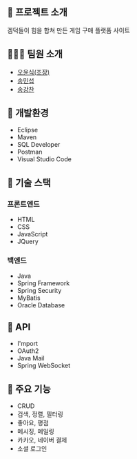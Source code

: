 ## 🕺 프로젝트 소개
겜덕들이 힘을 합쳐 만든 게임 구매 플랫폼 사이트

## 👨‍👨‍👦 팀원 소개
<ul>
  <li><a href="https://github.com/5yunsk">오윤식(조장)</a></li>
  <li><a href="https://github.com/Songminseob">송민섭</a></li>
  <li><a href="https://github.com/KangChanSong">송강찬</a></li>
</ul>

## 🎈 개발환경
<ul>
  <li>Eclipse</li>
  <li>Maven</li>
  <li>SQL Developer</li>
  <li>Postman</li>
  <li>Visual Studio Code</li>
</ul>

## 🎈 기술 스택
### 프론트엔드
<ul>
  <li>HTML</li>
  <li>CSS</li>
  <li>JavaScript</li>
  <li>JQuery</li>
</ul>
<h3> 백엔드</h3>
<ul>
  <li>Java</li>
  <li>Spring Framework</li>
  <li>Spring Security</li>
  <li>MyBatis</li>
  <li>Oracle Database</li>
</ul>

## 🎈 API
<ul>
  <li>I'mport</li>
  <li>OAuth2</li>
  <li>Java Mail</li>
  <li>Spring WebSocket</li>
</ul>

## 🎈 주요 기능
<ul>
  <li>CRUD</li>
  <li>검색, 정렬, 필터링</li>
  <li>좋아요, 평점</li>
  <li>메시징, 메일링</li>
  <li>카카오, 네이버 결제</li>
  <li>소셜 로그인</li>
</ul>

